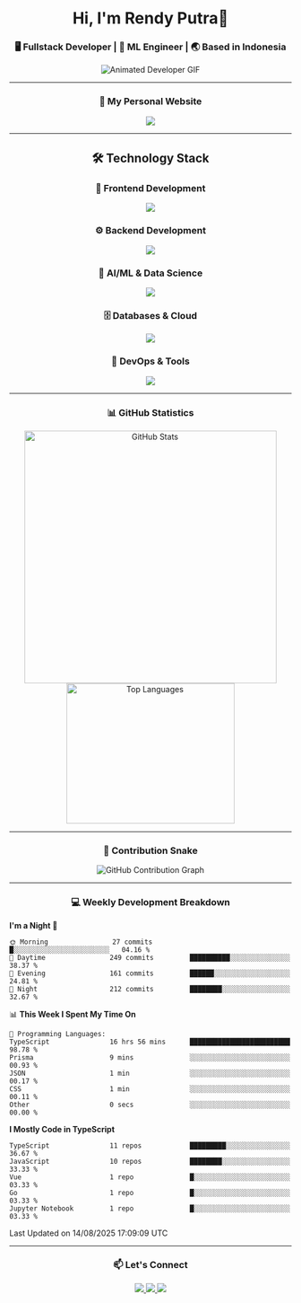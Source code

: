 <!-- HEADER -->
<h1 align="center">Hi, I'm Rendy Putra👋</h1>
<h3 align="center">🖥️ Fullstack Developer | 🤖 ML Engineer | 🌏 Based in Indonesia</h3>

<p align="center">
  <img src="https://i.ibb.co.com/Btx33Md/225813708-98b745f2-7d22-48cf-9150-083f1b00d6c9-3.gif" alt="Animated Developer GIF">
</p>

---

<!-- PORTFOLIO -->
<h3 align="center">🚀 My Personal Website</h3>
<p align="center">
  <a href="https://www.rndyptr.my.id" target="_blank">
    <img src="https://img.shields.io/badge/Visit%20Portfolio-rndyptr.my.id-0f172a?style=for-the-badge&logo=vercel&logoColor=white" />
  </a>
</p>

---

<!-- TECH STACK -->
<div align="center">
  
## 🛠️ Technology Stack

### 🎨 Frontend Development
<p>
  <img src="https://skillicons.dev/icons?i=html,css,js,ts,react,nextjs,tailwind,sass,bootstrap,figma&theme=dark" />
</p>

### ⚙️ Backend Development  
<p>
  <img src="https://skillicons.dev/icons?i=nodejs,express,bun,python,fastapi,flask,php,laravel,go&theme=dark" />
</p>

### 🤖 AI/ML & Data Science
<p>
  <img src="https://skillicons.dev/icons?i=python,tensorflow,pytorch,opencv,sklearn&theme=dark" />
</p>

### 🗄️ Databases & Cloud
<p>
  <img src="https://skillicons.dev/icons?i=mongodb,mysql,postgresql,redis,firebase,supabase,azure,prisma&theme=dark" />
</p>

### 🔧 DevOps & Tools
<p>
  <img src="https://skillicons.dev/icons?i=docker,git,github,gitlab,vscode,postman&theme=dark" />
</p>

</div>

---

<!-- STATS -->
<div align="center">

<h3 align="center">📊 GitHub Statistics</h3>
<img width="450px" src="https://github-readme-stats.vercel.app/api?username=rendy-ptr&show_icons=true&theme=tokyonight&hide_border=false&bg_color=0D1117&title_color=00F5FF&icon_color=00F5FF&text_color=FFFFFF&border_radius=15" alt="GitHub Stats" />
<img width="300px" height="250px" src="https://github-readme-stats.vercel.app/api/top-langs/?username=rendy-ptr&layout=compact&theme=tokyonight&hide_border=false&bg_color=0D1117&title_color=00F5FF&text_color=FFFFFF&border_radius=15&langs_count=8&hide=html,css" alt="Top Languages" />
</div>

---

<!-- CONTRIBUTION GRAPH -->
<div align="center">

### 🐍 Contribution Snake</h3>
<p align="center">
  <picture>
    <source media="(prefers-color-scheme: dark)" srcset="https://rendy-ptr.github.io/rendy-ptr/github-snake-dark.svg" />
    <source media="(prefers-color-scheme: light)" srcset="https://rendy-ptr.github.io/rendy-ptr/github-snake.svg" />
    <img alt="GitHub Contribution Graph" src="https://rendy-ptr.github.io/rendy-ptr/github-snake.svg" />
  </picture>
</p>

</div>

---

<!-- WAKATIME STATS -->
<h3 align="center">💻 Weekly Development Breakdown</h3>

<!--START_SECTION:waka-->
**I'm a Night 🦉** 

```text
🌞 Morning                27 commits          █░░░░░░░░░░░░░░░░░░░░░░░░   04.16 % 
🌆 Daytime                249 commits         ██████████░░░░░░░░░░░░░░░   38.37 % 
🌃 Evening                161 commits         ██████░░░░░░░░░░░░░░░░░░░   24.81 % 
🌙 Night                  212 commits         ████████░░░░░░░░░░░░░░░░░   32.67 % 
```


📊 **This Week I Spent My Time On** 

```text
💬 Programming Languages: 
TypeScript               16 hrs 56 mins      █████████████████████████   98.78 % 
Prisma                   9 mins              ░░░░░░░░░░░░░░░░░░░░░░░░░   00.93 % 
JSON                     1 min               ░░░░░░░░░░░░░░░░░░░░░░░░░   00.17 % 
CSS                      1 min               ░░░░░░░░░░░░░░░░░░░░░░░░░   00.11 % 
Other                    0 secs              ░░░░░░░░░░░░░░░░░░░░░░░░░   00.00 % 
```

**I Mostly Code in TypeScript** 

```text
TypeScript               11 repos            █████████░░░░░░░░░░░░░░░░   36.67 % 
JavaScript               10 repos            ████████░░░░░░░░░░░░░░░░░   33.33 % 
Vue                      1 repo              █░░░░░░░░░░░░░░░░░░░░░░░░   03.33 % 
Go                       1 repo              █░░░░░░░░░░░░░░░░░░░░░░░░   03.33 % 
Jupyter Notebook         1 repo              █░░░░░░░░░░░░░░░░░░░░░░░░   03.33 % 
```




 Last Updated on 14/08/2025 17:09:09 UTC
<!--END_SECTION:waka-->

---

<!-- CONTACT -->
<h3 align="center">📫 Let's Connect</h3>
<p align="center">
  <a href="mailto:rendyp348@gmail.com">
    <img src="https://img.shields.io/badge/Gmail-rendyp348@gmail.com-D14836?style=for-the-badge&logo=gmail&logoColor=white" />
  </a>
  <a href="https://www.linkedin.com/in/rendy-putra" target="_blank">
    <img src="https://img.shields.io/badge/LinkedIn-rendy--putra-0077B5?style=for-the-badge&logo=linkedin&logoColor=white" />
  </a>
  <a href="https://github.com/rendy-ptr" target="_blank">
    <img src="https://img.shields.io/badge/GitHub-rendy--ptr-181717?style=for-the-badge&logo=github&logoColor=white" />
  </a>
</p>

